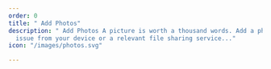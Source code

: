 ```yaml
---
order: 0
title: " Add Photos"
description: " Add Photos A picture is worth a thousand words. Add a photo to each
  issue from your device or a relevant file sharing service..."
icon: "/images/photos.svg"

---
```

